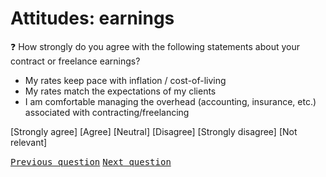 # Attitudes: earnings

:question: How strongly do you agree with the following statements about your contract or freelance earnings?

- My rates keep pace with inflation / cost-of-living						
- My rates match the expectations of my clients						
- I am comfortable managing the overhead (accounting, insurance, etc.) associated with contracting/freelancing

[Strongly agree] [Agree] [Neutral] [Disagree] [Strongly disagree] [Not relevant]

<kbd>[Previous question](./Eb_2_overall_satisfaction.md)</kbd>
<kbd>[Next question](./Eb_4_contracts_attitudes.md)</kbd>